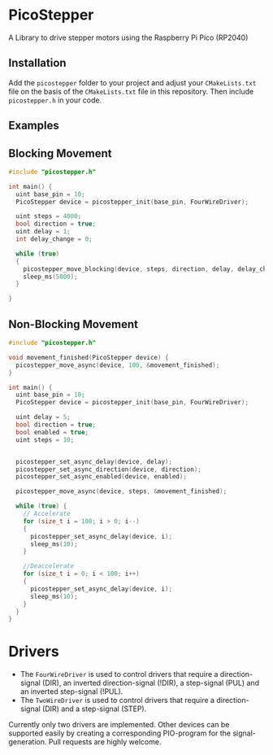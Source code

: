 # PicoStepper
A Library to drive stepper motors using the Raspberry Pi Pico (RP2040)

## Installation
Add the `picostepper` folder to your project and adjust your `CMakeLists.txt` file on the basis of the `CMakeLists.txt` file in this repository. Then include `picostepper.h` in your code.

## Examples
## Blocking Movement

```c
#include "picostepper.h"

int main() {
  uint base_pin = 10;
  PicoStepper device = picostepper_init(base_pin, FourWireDriver);

  uint steps = 4000;
  bool direction = true;
  uint delay = 1;
  int delay_change = 0;

  while (true)
  {
    picostepper_move_blocking(device, steps, direction, delay, delay_change );
    sleep_ms(5000);
  }

}
```

## Non-Blocking Movement

```c
#include "picostepper.h"

void movement_finished(PicoStepper device) {
  picostepper_move_async(device, 100, &movement_finished);
}

int main() {
  uint base_pin = 10;
  PicoStepper device = picostepper_init(base_pin, FourWireDriver);

  uint delay = 5;
  bool direction = true;
  bool enabled = true;
  uint steps = 10;


  picostepper_set_async_delay(device, delay);
  picostepper_set_async_direction(device, direction);
  picostepper_set_async_enabled(device, enabled);

  picostepper_move_async(device, steps, &movement_finished);

  while (true) {
    // Accelerate
    for (size_t i = 100; i > 0; i--)
    {
      picostepper_set_async_delay(device, i);
      sleep_ms(10);
    }

    //Deaccelerate
    for (size_t i = 0; i < 100; i++)
    {
      picostepper_set_async_delay(device, i);
      sleep_ms(10);
    }
  }
}
```


# Drivers
- The `FourWireDriver` is used to control drivers that require a direction-signal (DIR), an inverted direction-signal (!DIR), a step-signal (PUL) and an inverted step-signal (!PUL). 
- The `TwoWireDriver` is used to control drivers that require a direction-signal (DIR) and a step-signal (STEP).

Currently only two drivers are implemented. 
Other devices can be supported easily by creating a corresponding PIO-program for the signal-generation. Pull requests are highly welcome.
